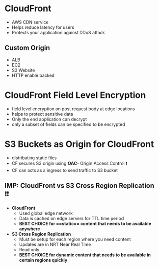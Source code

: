 
# CloudFront

- AWS CDN service
- Helps reduce latency for users
- Protects your application against DDoS attack
## Custom Origin

- ALB
- EC2
- S3 Website
- HTTP enable backed

# CloudFront Field Level Encryption

- field level encryption on post request body at edge locations
- helps to protect sensitive data
- Only the end application can decrypt
- only a subset of fields can be specified to be encrypted

# S3 Buckets as Origin for CloudFront
- distributing static files
- CF secures S3 origin using **OAC**- Origin Access Control ❗️
- CF can acts as a ingress to send traffic to S3 bucket

## IMP: CloudFront vs S3 Cross Region Replication ❗️❗️

- **CloudFront**
	- Used global edge network
	- Data is cached on edge servers for TTL time period
	- **BEST CHOICE for ==static== content that needs to be available anywhere**
- **S3 Cross Region Replication**
	- Must be setup for each region where you need content
	- Updates are in NRT Near Real Time
	- Read only
	- **BEST CHOICE for dynamic content that needs to be available in certain regions quickly**
	